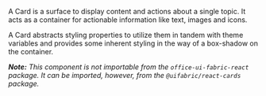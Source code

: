 A Card is a surface to display content and actions about a single topic. It acts as a container for actionable information like text, images and icons.

A Card abstracts styling properties to utilize them in tandem with theme variables and provides some inherent styling in the way of a box-shadow on the container.

**_Note:_** _This component is not importable from the `office-ui-fabric-react` package. It can be imported, however, from the `@uifabric/react-cards` package._
